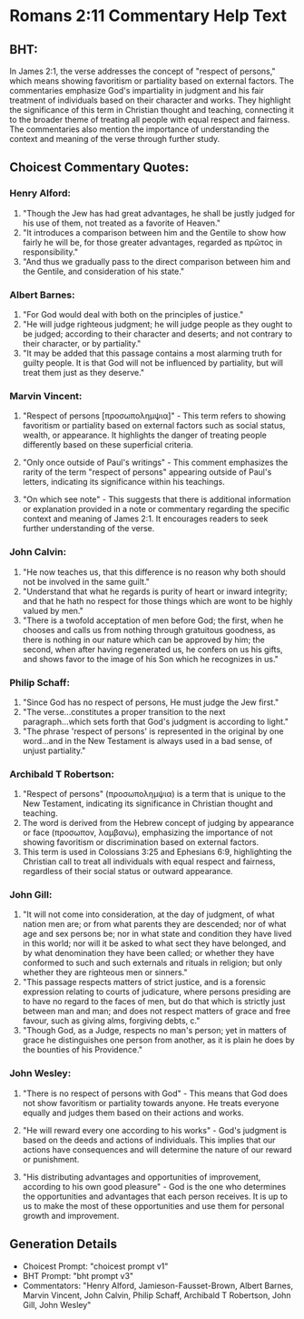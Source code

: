 # Romans 2:11 Commentary Help Text

## BHT:
In James 2:1, the verse addresses the concept of "respect of persons," which means showing favoritism or partiality based on external factors. The commentaries emphasize God's impartiality in judgment and his fair treatment of individuals based on their character and works. They highlight the significance of this term in Christian thought and teaching, connecting it to the broader theme of treating all people with equal respect and fairness. The commentaries also mention the importance of understanding the context and meaning of the verse through further study.

## Choicest Commentary Quotes:
### Henry Alford:
1. "Though the Jew has had great advantages, he shall be justly judged for his use of them, not treated as a favorite of Heaven."
2. "It introduces a comparison between him and the Gentile to show how fairly he will be, for those greater advantages, regarded as πρῶτος in responsibility."
3. "And thus we gradually pass to the direct comparison between him and the Gentile, and consideration of his state."

### Albert Barnes:
1. "For God would deal with both on the principles of justice."
2. "He will judge righteous judgment; he will judge people as they ought to be judged; according to their character and deserts; and not contrary to their character, or by partiality."
3. "It may be added that this passage contains a most alarming truth for guilty people. It is that God will not be influenced by partiality, but will treat them just as they deserve."

### Marvin Vincent:
1. "Respect of persons [προσωπολημψια]" - This term refers to showing favoritism or partiality based on external factors such as social status, wealth, or appearance. It highlights the danger of treating people differently based on these superficial criteria.

2. "Only once outside of Paul's writings" - This comment emphasizes the rarity of the term "respect of persons" appearing outside of Paul's letters, indicating its significance within his teachings.

3. "On which see note" - This suggests that there is additional information or explanation provided in a note or commentary regarding the specific context and meaning of James 2:1. It encourages readers to seek further understanding of the verse.

### John Calvin:
1. "He now teaches us, that this difference is no reason why both should not be involved in the same guilt."
2. "Understand that what he regards is purity of heart or inward integrity; and that he hath no respect for those things which are wont to be highly valued by men."
3. "There is a twofold acceptation of men before God; the first, when he chooses and calls us from nothing through gratuitous goodness, as there is nothing in our nature which can be approved by him; the second, when after having regenerated us, he confers on us his gifts, and shows favor to the image of his Son which he recognizes in us."

### Philip Schaff:
1. "Since God has no respect of persons, He must judge the Jew first." 
2. "The verse...constitutes a proper transition to the next paragraph...which sets forth that God's judgment is according to light." 
3. "The phrase 'respect of persons' is represented in the original by one word...and in the New Testament is always used in a bad sense, of unjust partiality."

### Archibald T Robertson:
1. "Respect of persons" (προσωπολημψια) is a term that is unique to the New Testament, indicating its significance in Christian thought and teaching.
2. The word is derived from the Hebrew concept of judging by appearance or face (προσωπον, λαμβανω), emphasizing the importance of not showing favoritism or discrimination based on external factors.
3. This term is used in Colossians 3:25 and Ephesians 6:9, highlighting the Christian call to treat all individuals with equal respect and fairness, regardless of their social status or outward appearance.

### John Gill:
1. "It will not come into consideration, at the day of judgment, of what nation men are; or from what parents they are descended; nor of what age and sex persons be; nor in what state and condition they have lived in this world; nor will it be asked to what sect they have belonged, and by what denomination they have been called; or whether they have conformed to such and such externals and rituals in religion; but only whether they are righteous men or sinners."
2. "This passage respects matters of strict justice, and is a forensic expression relating to courts of judicature, where persons presiding are to have no regard to the faces of men, but do that which is strictly just between man and man; and does not respect matters of grace and free favour, such as giving alms, forgiving debts, c."
3. "Though God, as a Judge, respects no man's person; yet in matters of grace he distinguishes one person from another, as it is plain he does by the bounties of his Providence."

### John Wesley:
1. "There is no respect of persons with God" - This means that God does not show favoritism or partiality towards anyone. He treats everyone equally and judges them based on their actions and works.

2. "He will reward every one according to his works" - God's judgment is based on the deeds and actions of individuals. This implies that our actions have consequences and will determine the nature of our reward or punishment.

3. "His distributing advantages and opportunities of improvement, according to his own good pleasure" - God is the one who determines the opportunities and advantages that each person receives. It is up to us to make the most of these opportunities and use them for personal growth and improvement.


## Generation Details
- Choicest Prompt: "choicest prompt v1"
- BHT Prompt: "bht prompt v3"
- Commentators: "Henry Alford, Jamieson-Fausset-Brown, Albert Barnes, Marvin Vincent, John Calvin, Philip Schaff, Archibald T Robertson, John Gill, John Wesley"
